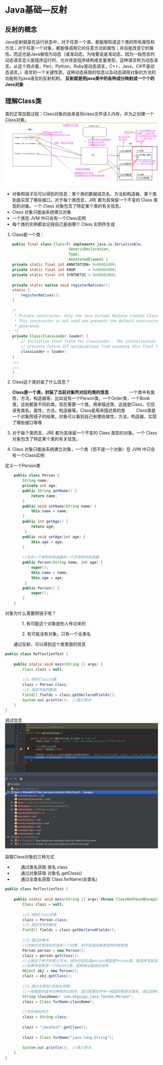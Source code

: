 # Java基础—反射
## 反射的概念
Java反射就是在运行状态中，对于任意一个类，都能够知道这个类的所有属性和方法；对于任意一个对象，都能够调用它的任意方法和属性；并且能改变它的属性。而这也是Java被视为动态（或准动态，为啥要说是准动态，因为一般而言的动态语言定义是程序运行时，允许改变程序结构或变量类型，这种语言称为动态语言。从这个观点看，Perl，Python，Ruby是动态语言，C++，Java，C#不是动态语言。）语言的一个关键性质。这种动态获取的信息以及动态调用对象的方法的功能称为java语言的反射机制。
**反射就是把java类中的各种成分映射成一个个的Java对象**
## 理解Class类
类的正常加载过程：Class对象的由来是将class文件读入内存，并为之创建一个Class对象。
![加载过程](https://github.com/gosee/photo/blob/master/20170513133210763.png)
* 对象照镜子后可以得到的信息：某个类的数据成员名、方法和构造器、某个类到底实现了哪些接口。对于每个类而言，JRE 都为其保留一个不变的 Class 类型的对象。一个 Class 对象包含了特定某个类的有关信息。
* Class 对象只能由系统建立对象
* 一个类在 JVM 中只会有一个Class实例
* 每个类的实例都会记得自己是由哪个 Class 实例所生成

1. Class是一个类：

    ```java
    public final class Class<T> implements java.io.Serializable,
                              GenericDeclaration,
                              Type,
                              AnnotatedElement {
    private static final int ANNOTATION= 0x00002000;
    private static final int ENUM      = 0x00004000;
    private static final int SYNTHETIC = 0x00001000;

    private static native void registerNatives();
    static {
        registerNatives();
    }

    /*
     * Private constructor. Only the Java Virtual Machine creates Class objects.
     * This constructor is not used and prevents the default constructor being
     * generated.
     */
    private Class(ClassLoader loader) {
        // Initialize final field for classLoader.  The initialization value of non-null
        // prevents future JIT optimizations from assuming this final field is null.
        classLoader = loader;
    }
    ...
    ...
    }
    ```

1. Class这个类封装了什么信息？
    
    **Class是一个类，封装了当前对象所对应的类的信息**
　　 
　　 一个类中有属性，方法，构造器等，比如说有一个Person类，一个Order类，一个Book类，这些都是不同的类，现在需要一个类，用来描述类，这就是Class，它应该有类名，属性，方法，构造器等。Class是用来描述类的类
　　 Class类是一个对象照镜子的结果，对象可以看到自己有哪些属性，方法，构造器，实现了哪些接口等等
1. 对于每个类而言，JRE 都为其保留一个不变的 Class 类型的对象。一个 Class 对象包含了特定某个类的有关信息。
2. Class 对象只能由系统建立对象，一个类（而不是一个对象）在 JVM 中只会有一个Class实例

定义一个Person类
```java
    public class Person {
        String name;
        private int age;
        public String getName() {
            return name;
        }
        public void setName(String name) {
            this.name = name;
        }
        public int getAge() {
            return age;
         }
        public void setAge(int age) {
            this.age = age;
        }

        //包含一个带参的构造器和一个不带参的构造器
        public Person(String name, int age) {
            super();
            this.name = name;
            this.age = age;
         }
        public Person() {
            super();
        }
    }
```

对象为什么需要照镜子呢？

　　　　1. 有可能这个对象是别人传过来的

　　　　2. 有可能没有对象，只有一个全类名 

　　通过反射，可以得到这个类里面的信息

```java
public class ReflectionTest {

    public static void main(String [] args) {
        Class clazz = null;

        //1.得到Class对象
        clazz = Person.class;
        //2.返回字段的数组
        Field[] fields = clazz.getDeclaredFields();
        System.out.println();  //插入断点
    }
}
```
调试信息
![](https://github.com/gosee/photo/blob/master/20181030172400.png)

获取Class对象的三种方式
* 　　通过类名获取      类名.class    
* 　　通过对象获取      对象名.getClass()
* 　　通过全类名获取    Class.forName(全类名)

```java
public class ReflectionTest {

    public static void main(String [] args) throws ClassNotFoundException {
        Class clazz = null;

        //1.得到Class对象
        clazz = Person.class;
        //2.返回字段的数组
        Field[] fields = clazz.getDeclaredFields();

        //2.通过对象名
        //这种方式是用在传进来一个对象，却不知道对象类型的时候使用
        Person person = new Person();
        clazz = person.getClass();
        //上面这个例子的意义不大，因为已经知道person类型是Person类，再这样写就没有必要了
        //如果传进来是一个Object类，这种做法就是应该的
        Object obj = new Person();
        clazz = obj.getClass();
        
        //3.通过全类名(会抛出异常)
        //一般框架开发中这种用的比较多，因为配置文件中一般配的都是全类名，通过这种方式可以得到Class实例
        String className=" com.atguigu.java.fanshe.Person";
        clazz = Class.forName(className);

        //字符串的例子
        clazz = String.class;

        clazz = "javaTest".getClass();

        clazz = Class.forName("java.lang.String");

        System.out.println();  //插入断点
    }
}
```